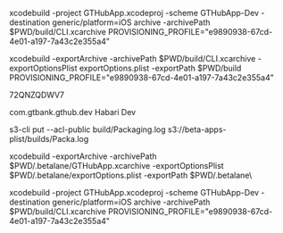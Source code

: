 xcodebuild -project GTHubApp.xcodeproj -scheme GTHubApp-Dev -destination generic/platform=iOS archive -archivePath $PWD/build/CLI.xcarchive PROVISIONING_PROFILE="e9890938-67cd-4e01-a197-7a43c2e355a4" 

xcodebuild -exportArchive -archivePath $PWD/build/CLI.xcarchive -exportOptionsPlist exportOptions.plist -exportPath $PWD/build PROVISIONING_PROFILE="e9890938-67cd-4e01-a197-7a43c2e355a4"

72QNZQDWV7

<key>com.gtbank.gthub.dev</key>
<string>Habari Dev</string>


s3-cli put --acl-public build/Packaging.log s3://beta-apps-plist/builds/Packa.log


xcodebuild -exportArchive -archivePath $PWD/.betalane/GTHubApp.xcarchive -exportOptionsPlist $PWD/.betalane/exportOptions.plist -exportPath $PWD/.betalane\

xcodebuild -project GTHubApp.xcodeproj -scheme GTHubApp-Dev -destination generic/platform=iOS archive -archivePath $PWD/build/CLI.xcarchive PROVISIONING_PROFILE="e9890938-67cd-4e01-a197-7a43c2e355a4"